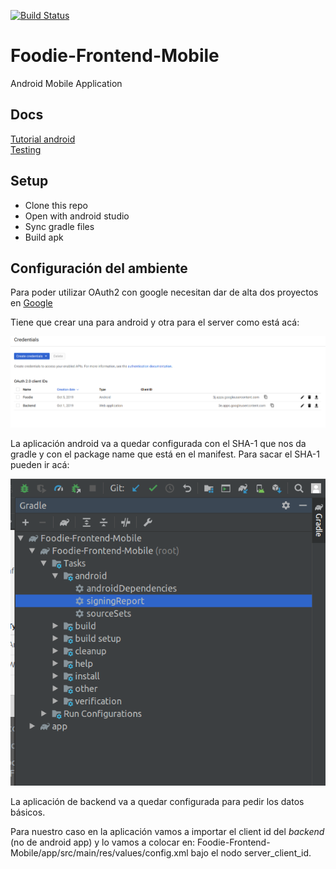 [![Build Status](https://travis-ci.org/TP-Foodie/Foodie-Frontend-Mobile.svg?branch=master)](https://travis-ci.org/TP-Foodie/Foodie-Frontend-Mobile)

# Foodie-Frontend-Mobile
Android Mobile Application

## Docs
[Tutorial android](https://developer.android.com/training/basics/firstapp)  
[Testing](http://robolectric.org/getting-started/)

## Setup
- Clone this repo
- Open with android studio
- Sync gradle files
- Build apk

## Configuración del ambiente

Para poder utilizar OAuth2 con google necesitan dar de alta dos proyectos en [Google](https://console.developers.google.com/apis/credentials)

Tiene que crear una para android y otra para el server como está acá:

![](images/google-api.png)

La aplicación android va a quedar configurada con el SHA-1 que nos da gradle y con el package name que está en el manifest.
Para sacar el SHA-1 pueden ir acá:

![](images/sacar-sha-1.png)

La aplicación de backend va a quedar configurada para pedir los datos básicos.

Para nuestro caso en la aplicación vamos a importar el client id del *backend* (no de android app) y lo vamos a colocar en: Foodie-Frontend-Mobile/app/src/main/res/values/config.xml bajo el nodo server_client_id.

